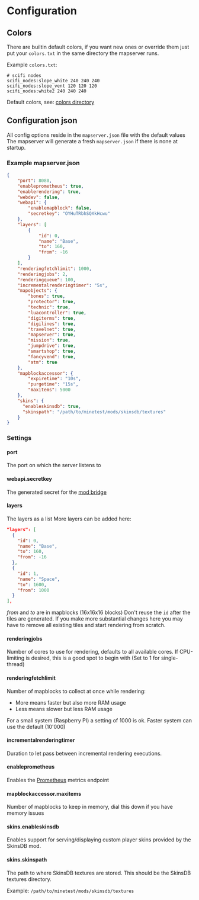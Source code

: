 
# Configuration

## Colors

There are builtin default colors, if you want new ones or override them
just put your `colors.txt` in the same directory the mapserver runs.

Example `colors.txt`:
```
# scifi nodes
scifi_nodes:slope_white 240 240 240
scifi_nodes:slope_vent 120 120 120
scifi_nodes:white2 240 240 240
```

Default colors, see: [colors directory](../public/colors)

## Configuration json

All config options reside in the `mapserver.json` file with the default values
The mapserver will generate a fresh `mapserver.json` if there is none at startup.

### Example mapserver.json
```json
{
	"port": 8080,
	"enableprometheus": true,
	"enablerendering": true,
	"webdev": false,
	"webapi": {
		"enablemapblock": false,
		"secretkey": "OYHuTRbhSQXkHcwu"
	},
	"layers": [
		{
			"id": 0,
			"name": "Base",
			"to": 160,
			"from": -16
		}
	],
	"renderingfetchlimit": 1000,
	"renderingjobs": 2,
	"renderingqueue": 100,
	"incrementalrenderingtimer": "5s",
	"mapobjects": {
		"bones": true,
		"protector": true,
		"technic": true,
		"luacontroller": true,
		"digiterms": true,
		"digilines": true,
		"travelnet": true,
		"mapserver": true,
		"mission": true,
		"jumpdrive": true,
		"smartshop": true,
		"fancyvend": true,
		"atm": true
	},
	"mapblockaccessor": {
		"expiretime": "10s",
		"purgetime": "15s",
		"maxitems": 5000
	},
    "skins": {
      "enableskinsdb": true,
      "skinspath": "/path/to/minetest/mods/skinsdb/textures"
    }
}
```

### Settings

#### port
The port on which the server listens to

#### webapi.secretkey
The generated secret for the [mod bridge](./mod.md)

#### layers
The layers as a list
More layers can be added here:
```json
"layers": [
  {
    "id": 0,
    "name": "Base",
    "to": 160,
    "from": -16
  },
  {
    "id": 1,
    "name": "Space",
    "to": 1600,
    "from": 1000
  }
],
```
*from* and *to* are in mapblocks (16x16x16 blocks)
Don't reuse the `id` after the tiles are generated.
If you make more substantial changes here you may have to remove all
existing tiles and start rendering from scratch.

#### renderingjobs
Number of cores to use for rendering, defaults to all available cores.
If CPU-limiting is desired, this is a good spot to begin with (Set to 1 for single-thread)

#### renderingfetchlimit
Number of mapblocks to collect at once while rendering:
* More means faster but also more RAM usage
* Less means slower but less RAM usage

For a small system (Raspberry PI) a setting of 1000 is ok.
Faster system can use the default (10'000)

#### incrementalrenderingtimer
Duration to let pass between incremental rendering executions.

#### enableprometheus
Enables the [Prometheus](./prometheus.md) metrics endpoint

#### mapblockaccessor.maxitems
Number of mapblocks to keep in memory, dial this down if you have memory issues

#### skins.enableskinsdb
Enables support for serving/displaying custom player skins provided by the SkinsDB mod.

#### skins.skinspath
The path to where SkinsDB textures are stored. This should be the SkinsDB textures directory.

Example: `/path/to/minetest/mods/skinsdb/textures`
